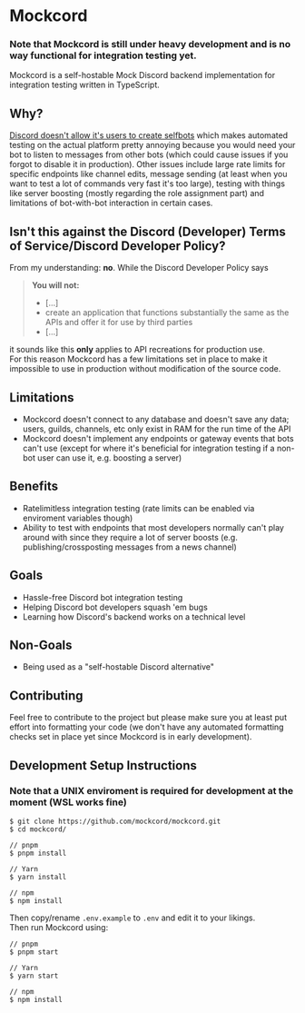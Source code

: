 # Mockcord

### Note that Mockcord is still under heavy development and is no way functional for integration testing yet.

Mockcord is a self-hostable Mock Discord backend implementation for integration testing written in TypeScript.

## Why?
[Discord doesn't allow it's users to create selfbots](https://support.discord.com/hc/en-us/articles/115002192352-Automated-user-accounts-self-bots-) which makes automated testing on the actual platform pretty annoying because you would need your bot to listen to messages from other bots (which could cause issues if you forgot to disable it in production). Other issues include large rate limits for specific endpoints like channel edits, message sending (at least when you want to test a lot of commands very fast it's too large), testing with things like server boosting (mostly regarding the role assignment part) and limitations of bot-with-bot interaction in certain cases.

## Isn't this against the Discord (Developer) Terms of Service/Discord Developer Policy?
From my understanding: **no**. While the Discord Developer Policy says

> **You will not:** 
> - [...]
> - create an application that functions substantially the same as the APIs and offer it for use by third parties
> - [...]

it sounds like this **only** applies to API recreations for production use. \
For this reason Mockcord has a few limitations set in place to make it impossible to use in production without modification of the source code.

## Limitations
- Mockcord doesn't connect to any database and doesn't save any data; users, guilds, channels, etc only exist in RAM for the run time of the API
- Mockcord doesn't implement any endpoints or gateway events that bots can't use (except for where it's beneficial for integration testing if a non-bot user can use it, e.g. boosting a server)

## Benefits
- Ratelimitless integration testing (rate limits can be enabled via enviroment variables though)
- Ability to test with endpoints that most developers normally can't play around with since they require a lot of server boosts (e.g. publishing/crossposting messages from a news channel)

## Goals
- Hassle-free Discord bot integration testing
- Helping Discord bot developers squash 'em bugs
- Learning how Discord's backend works on a technical level

## Non-Goals
- Being used as a "self-hostable Discord alternative"

## Contributing
Feel free to contribute to the project but please make sure you at least put effort into formatting your code (we don't have any automated formatting checks set in place yet since Mockcord is in early development).

## Development Setup Instructions

### Note that a UNIX enviroment is required for development at the moment (WSL works fine)
```console
$ git clone https://github.com/mockcord/mockcord.git
$ cd mockcord/

// pnpm
$ pnpm install

// Yarn
$ yarn install

// npm
$ npm install
```
Then copy/rename `.env.example` to `.env` and edit it to your likings. \
Then run Mockcord using:
```console
// pnpm
$ pnpm start

// Yarn
$ yarn start

// npm
$ npm install
```